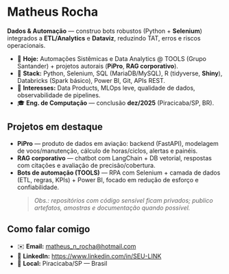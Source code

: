 # Matheus Rocha

**Dados & Automação** — construo bots robustos (Python + **Selenium**) integrados a **ETL/Analytics** e **Dataviz**, reduzindo TAT, erros e riscos operacionais.

- 🔭 **Hoje:** Automações Sistêmicas e Data Analytics @ TOOLS (Grupo Santander) + projetos autorais (**PiPro**, **RAG corporativo**).
- 🧰 **Stack:** Python, Selenium, SQL (MariaDB/MySQL), R (tidyverse, **Shiny**), Databricks (Spark básico), Power BI,  Git, APIs REST.
- 🧪 **Interesses:** Data Products, MLOps leve, qualidade de dados, observabilidade de pipelines.
- 🎓 **Eng. de Computação** — conclusão **dez/2025** (Piracicaba/SP, BR).

## Projetos em destaque
- **PiPro** — produto de dados em aviação: backend (FastAPI), modelagem de voos/manutenção, cálculo de horas/ciclos, alertas e painéis.
- **RAG corporativo** — chatbot com LangChain + DB vetorial, respostas com citações e avaliação de precisão/cobertura.
- **Bots de automação (TOOLS)** — RPA com Selenium + camada de dados (ETL, regras, KPIs) + Power BI, focado em redução de esforço e confiabilidade.
  > *Obs.: repositórios com código sensível ficam privados; publico artefatos, amostras e documentação quando possível.*

## Como falar comigo
- ✉️ **Email:** matheus_n_rocha@hotmail.com  
- 🔗 **LinkedIn:** https://www.linkedin.com/in/SEU-LINK  
- 🧭 **Local:** Piracicaba/SP — Brasil
